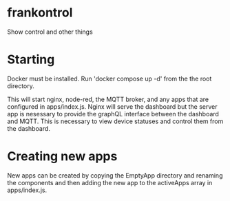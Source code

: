 # frankontrol

Show control and other things

# Starting

Docker must be installed. Run 'docker compose up -d' from the the root directory.

This will start nginx, node-red, the MQTT broker, and any apps that are configured in apps/index.js. Nginx will serve the dashboard but the server app is nesessary to provide the graphQL interface between the dashboard and MQTT. This is necessary to view device statuses and control them from the dashboard.

# Creating new apps

New apps can be created by copying the EmptyApp directory and renaming the components and then adding the new app to the activeApps array in apps/index.js.